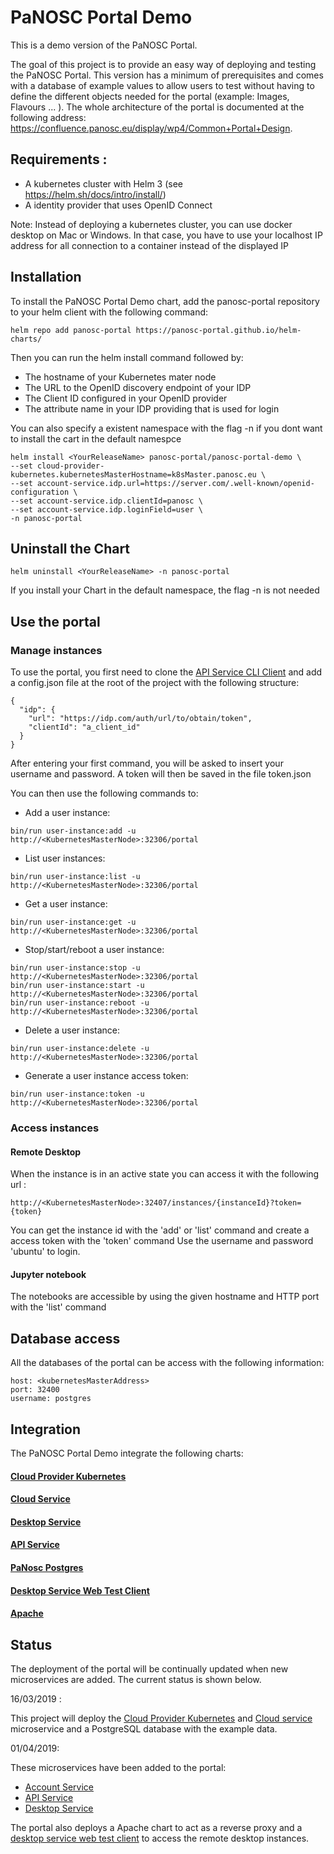 PaNOSC Portal Demo
====================

This is a demo version of the PaNOSC Portal.

The goal of this project is to provide an easy way of deploying and testing the PaNOSC Portal. This version has a minimum of prerequisites and comes with a database of 
example values to allow users to test without having to define the different objects needed for the portal (example: Images, Flavours ... ).
The whole architecture of the portal is documented at the following address: https://confluence.panosc.eu/display/wp4/Common+Portal+Design.

## Requirements :
- A kubernetes cluster with Helm 3 (see https://helm.sh/docs/intro/install/)
- A identity provider that uses OpenID Connect

Note: Instead of deploying a kubernetes cluster, you can use docker desktop on Mac or Windows. 
In that case, you have to use your localhost IP address for all connection to a container
instead of the displayed IP

## Installation
To install the PaNOSC Portal Demo chart, add the panosc-portal repository to your helm client with the following command:
```
helm repo add panosc-portal https://panosc-portal.github.io/helm-charts/
```

Then you can run the helm install command followed by: 
- The hostname of your Kubernetes mater node
- The URL to the OpenID discovery endpoint of your IDP
- The Client ID configured in your OpenID provider 
- The attribute name in your IDP providing that is used for login 

You can also specify a existent namespace with the flag -n if you dont want to install the cart in the default namespce
```
helm install <YourReleaseName> panosc-portal/panosc-portal-demo \
--set cloud-provider-kubernetes.kubernetesMasterHostname=k8sMaster.panosc.eu \
--set account-service.idp.url=https://server.com/.well-known/openid-configuration \
--set account-service.idp.clientId=panosc \
--set account-service.idp.loginField=user \
-n panosc-portal
```


## Uninstall the Chart
```
helm uninstall <YourReleaseName> -n panosc-portal
```
If you install your Chart in the default namespace, the flag -n is not needed


## Use the portal

### Manage instances
To use the portal, you first need to clone the [API Service CLI Client](https://github.com/panosc-portal/api-service-client-cli)
and add a config.json file at the root of the project with the following structure:
```
{
  "idp": {
    "url": "https://idp.com/auth/url/to/obtain/token",
    "clientId": "a_client_id"
  }
}
```
After entering your first command, you will be asked to insert your username and password. A token will then be saved in the file token.json 

You can then use the following commands to:

- Add a user instance:
```
bin/run user-instance:add -u http://<KubernetesMasterNode>:32306/portal
```

- List user instances:
```
bin/run user-instance:list -u http://<KubernetesMasterNode>:32306/portal
```

- Get a user instance:
```
bin/run user-instance:get -u http://<KubernetesMasterNode>:32306/portal
```

- Stop/start/reboot a user instance:
```
bin/run user-instance:stop -u http://<KubernetesMasterNode>:32306/portal
bin/run user-instance:start -u http://<KubernetesMasterNode>:32306/portal
bin/run user-instance:reboot -u http://<KubernetesMasterNode>:32306/portal
```

- Delete a user instance:
```
bin/run user-instance:delete -u http://<KubernetesMasterNode>:32306/portal
```

- Generate a user instance access token:
```
bin/run user-instance:token -u http://<KubernetesMasterNode>:32306/portal
```



### Access instances
#### Remote Desktop
When the instance is in an active state you can access it with the following url :
```
http://<KubernetesMasterNode>:32407/instances/{instanceId}?token={token}
```
You can get the instance id with the 'add' or 'list' command and create a access token with the 'token' command 
Use the username and password 'ubuntu' to login.

#### Jupyter notebook 
The notebooks are accessible by using the given hostname and HTTP port with the 'list' command  

## Database access
All the databases of the portal can be access with the following information:  
```  
host: <kubernetesMasterAddress>
port: 32400
username: postgres
```

## Integration
The PaNOSC Portal Demo integrate the following charts: 

#### [Cloud Provider Kubernetes](../cloud-provider-kubernetes/README.md)

#### [Cloud Service](../cloud-service/README.md)

#### [Desktop Service](../desktop-service/README.md)

#### [API Service](../api-service/README.md)

#### [PaNosc Postgres](../panosc-postgres/README.md)

#### [Desktop Service Web Test Client](../desktop-service-web-test-client/README.md)

#### [Apache](https://github.com/bitnami/charts/tree/master/bitnami/apache)
 
## Status

The deployment of the portal will be continually updated when new microservices are added. The current status is shown below.

16/03/2019 :

This project will deploy the  [Cloud Provider Kubernetes](https://github.com/panosc-portal/cloud-provider-kubernetes) and [Cloud service](https://github.com/panosc-portal/cloud-service) microservice and a PostgreSQL database with the example data.
 
01/04/2019:

These microservices have been added to the portal:

- [Account Service](https://github.com/panosc-portal/account-service)
- [API Service](https://github.com/panosc-portal/api-service)
- [Desktop Service](https://github.com/panosc-portal/desktop-service)

The portal also deploys a Apache chart to act as a reverse proxy and a [desktop service web test client](https://github.com/panosc-portal/desktop-service-web-test-client) to access the remote desktop instances.
